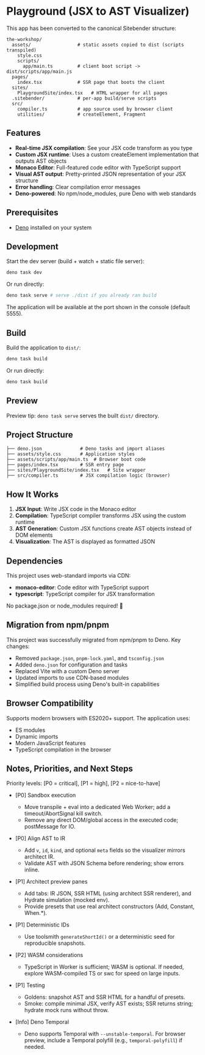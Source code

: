 # Playground (JSX to AST Visualizer)

This app has been converted to the canonical Sitebender structure:

```
the-workshop/
  assets/                 # static assets copied to dist (scripts transpiled)
    style.css
    scripts/
      app/main.ts         # client boot script -> dist/scripts/app/main.js
  pages/
    index.tsx             # SSR page that boots the client
  sites/
    PlaygroundSite/index.tsx   # HTML wrapper for all pages
  .sitebender/            # per-app build/serve scripts
  src/
    compiler.ts           # app source used by browser client
    utilities/            # createElement, Fragment
```

## Features

- **Real-time JSX compilation**: See your JSX code transform as you type
- **Custom JSX runtime**: Uses a custom createElement implementation that outputs AST objects
- **Monaco Editor**: Full-featured code editor with TypeScript support
- **Visual AST output**: Pretty-printed JSON representation of your JSX structure
- **Error handling**: Clear compilation error messages
- **Deno-powered**: No npm/node_modules, pure Deno with web standards

## Prerequisites

- [Deno](https://deno.com/) installed on your system

## Development

Start the dev server (build + watch + static file server):

```bash
deno task dev
```

Or run directly:

```bash
deno task serve # serve ./dist if you already ran build
```

The application will be available at the port shown in the console (default 5555).

## Build

Build the application to `dist/`:

```bash
deno task build
```

Or run directly:

```bash
deno task build
```

## Preview

Preview tip: `deno task serve` serves the built `dist/` directory.

## Project Structure

```
├── deno.json              # Deno tasks and import aliases
├── assets/style.css       # Application styles
├── assets/scripts/app/main.ts  # Browser boot code
├── pages/index.tsx        # SSR entry page
├── sites/PlaygroundSite/index.tsx   # Site wrapper
├── src/compiler.ts        # JSX compilation logic (browser)
```

## How It Works

1. **JSX Input**: Write JSX code in the Monaco editor
2. **Compilation**: TypeScript compiler transforms JSX using the custom runtime
3. **AST Generation**: Custom JSX functions create AST objects instead of DOM elements
4. **Visualization**: The AST is displayed as formatted JSON

## Dependencies

This project uses web-standard imports via CDN:

- **monaco-editor**: Code editor with TypeScript support
- **typescript**: TypeScript compiler for JSX transformation

No package.json or node_modules required! 🎉

## Migration from npm/pnpm

This project was successfully migrated from npm/pnpm to Deno. Key changes:

- Removed `package.json`, `pnpm-lock.yaml`, and `tsconfig.json`
- Added `deno.json` for configuration and tasks
- Replaced Vite with a custom Deno server
- Updated imports to use CDN-based modules
- Simplified build process using Deno's built-in capabilities

## Browser Compatibility

Supports modern browsers with ES2020+ support. The application uses:

- ES modules
- Dynamic imports
- Modern JavaScript features
- TypeScript compilation in the browser

## Notes, Priorities, and Next Steps

Priority levels: [P0 = critical], [P1 = high], [P2 = nice-to-have]

- [P0] Sandbox execution
  - Move transpile + eval into a dedicated Web Worker; add a timeout/AbortSignal kill switch.
  - Remove any direct DOM/global access in the executed code; postMessage for IO.

- [P0] Align AST to IR
  - Add `v`, `id`, `kind`, and optional `meta` fields so the visualizer mirrors architect IR.
  - Validate AST with JSON Schema before rendering; show errors inline.

- [P1] Architect preview panes
  - Add tabs: IR JSON, SSR HTML (using architect SSR renderer), and Hydrate simulation (mocked env).
  - Provide presets that use real architect constructors (Add, Constant, When.*).

- [P1] Deterministic IDs
  - Use toolsmith `generateShortId()` or a deterministic seed for reproducible snapshots.

- [P2] WASM considerations
  - TypeScript in Worker is sufficient; WASM is optional. If needed, explore WASM-compiled TS or swc for speed on large inputs.

- [P1] Testing
  - Goldens: snapshot AST and SSR HTML for a handful of presets.
  - Smoke: compile minimal JSX, verify AST exists; SSR returns string; hydrate mock runs without throw.

- [Info] Deno Temporal
  - Deno supports Temporal with `--unstable-temporal`. For browser preview, include a Temporal polyfill (e.g., `temporal-polyfill`) if needed.
